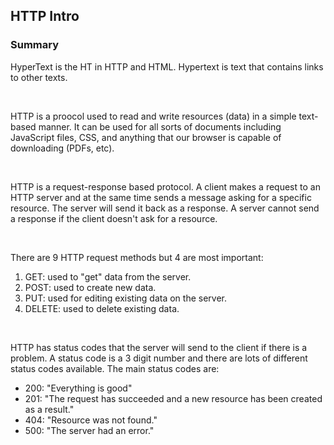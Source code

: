 ## HTTP Intro

### Summary

HyperText is the HT in HTTP and HTML. Hypertext is text that contains links to other texts.

</br>

HTTP is a proocol used to read and write resources (data) in a simple text-based manner. It can be used for all sorts of documents including JavaScript files, CSS, and anything that our browser is capable of downloading (PDFs, etc).

</br>

HTTP is a request-response based protocol. A client makes a request to an HTTP server and at the same time sends a message asking for a specific resource. The server will send it back as a response. A server cannot send a response if the client doesn't ask for a resource.

</br>

There are 9 HTTP request methods but 4 are most important:

1. GET: used to "get" data from the server.
2. POST: used to create new data.
3. PUT: used for editing existing data on the server. 
4. DELETE: used to delete existing data.

</br>

HTTP has status codes that the server will send to the client if there is a problem. A status code is a 3 digit number and there are lots of different status codes available. The main status codes are:
* 200: "Everything is good"
* 201: "The request has succeeded and a new resource has been created as a result."
* 404: "Resource was not found."
* 500: "The server had an error."